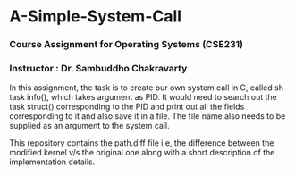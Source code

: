 # A-Simple-System-Call

### Course Assignment for Operating Systems (CSE231) 
### Instructor : Dr. Sambuddho Chakravarty 

In this assignment, the task is to create our own system call in C, called sh task info(), which takes argument as PID. It would need to search out the task struct() corresponding 
to the PID and print out all the fields corresponding to it and also save it in a file. The file name also needs to be supplied as an argument to the system call.

This repository contains the path.diff file i,e, the difference between the modified kernel v/s the original one along with a short description of the implementation details.
